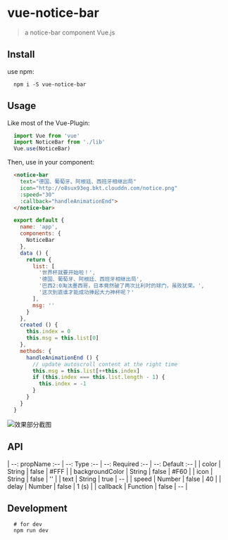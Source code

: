 # vue-notice-bar

>  a notice-bar component Vue.js

## Install

  use npm:

```
  npm i -S vue-notice-bar
```

## Usage

  Like most of the Vue-Plugin:

```JavaScript
  import Vue from 'vue'
  import NoticeBar from './lib'
  Vue.use(NoticeBar)
```

  Then, use in your component:

```HTML
  <notice-bar
    text="德国、葡萄牙、阿根廷、西班牙相继出局"
    icon="http://o8sux93eg.bkt.clouddn.com/notice.png"
    :speed="30"
    :callback="handleAnimationEnd">
  </notice-bar>
```

```JavaScript
  export default {
    name: 'app',
    components: {
      NoticeBar
    },
    data () {
      return {
        list: [
          '世界杯就要开始啦！',
          '德国、葡萄牙、阿根廷、西班牙相继出局',
          '巴西2:0淘汰墨西哥，日本竟然破了两次比利时的球门，虽败犹荣。',
          '这次到底谁才能成功捧起大力神杯呢？'
        ],
        msg: ''
      }
    },
    created () {
      this.index = 0
      this.msg = this.list[0]
    },
    methods: {
      handleAnimationEnd () {
        // update autoscroll content at the right time
        this.msg = this.list[++this.index]
        if (this.index === this.list.length - 1) {
          this.index = -1
        }
      }
    }
  }
```

  ![效果部分截图](http://o8sux93eg.bkt.clouddn.com/some.gif)

## API

| --: propName :-- | --: Type :-- | --: Required :-- | --: Default :-- |
| color | String | false | #FFF |
| backgroundColor | String | false | #F60 |
| icon | String | false | '' |
| text | String | true | -- |
| speed | Number | false | 40 |
| delay | Number | false | 1 (s) |
| callback | Function | false | -- |


## Development

```
  # for dev
  npm run dev
```